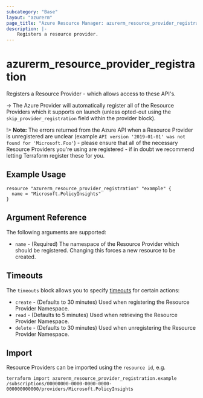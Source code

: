 ```yaml
---
subcategory: "Base"
layout: "azurerm"
page_title: "Azure Resource Manager: azurerm_resource_provider_registration"
description: |-
    Registers a resource provider.
---
```


# azurerm_resource_provider_registration

Registers a Resource Provider - which allows access to these API's.

-> The Azure Provider will automatically register all of the Resource Providers which it supports on launch (unless opted-out using the `skip_provider_registration` field within the provider block).

!> **Note:** The errors returned from the Azure API when a Resource Provider is unregistered are unclear (example `API version '2019-01-01' was not found for 'Microsoft.Foo'`) - please ensure that all of the necessary Resource Providers you're using are registered - if in doubt we recommend letting Terraform register these for you.

## Example Usage

```hcl
resource "azurerm_resource_provider_registration" "example" {
  name = "Microsoft.PolicyInsights"
}
```

## Argument Reference

The following arguments are supported:

* `name` - (Required) The namespace of the Resource Provider which should be registered. Changing this forces a new resource to be created.

## Timeouts

The `timeouts` block allows you to specify [timeouts](https://www.terraform.io/docs/configuration/resources.html#timeouts) for certain actions:

* `create` - (Defaults to 30 minutes) Used when registering the Resource Provider Namespace.
* `read` - (Defaults to 5 minutes) Used when retrieving the Resource Provider Namespace.
* `delete` - (Defaults to 30 minutes) Used when unregistering the Resource Provider Namespace.

## Import

Resource Providers can be imported using the `resource id`, e.g.

```shell
terraform import azurerm_resource_provider_registration.example /subscriptions/00000000-0000-0000-0000-000000000000/providers/Microsoft.PolicyInsights
```

